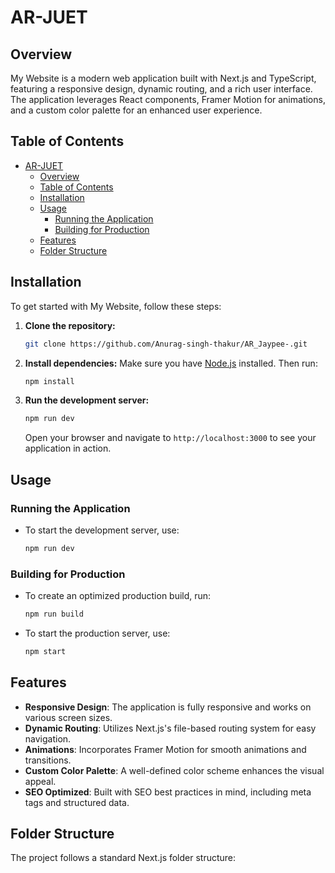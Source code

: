 # AR-JUET

## Overview
My Website is a modern web application built with Next.js and TypeScript, featuring a responsive design, dynamic routing, and a rich user interface. The application leverages React components, Framer Motion for animations, and a custom color palette for an enhanced user experience.

## Table of Contents
- [AR-JUET](#ar-juet)
  - [Overview](#overview)
  - [Table of Contents](#table-of-contents)
  - [Installation](#installation)
  - [Usage](#usage)
    - [Running the Application](#running-the-application)
    - [Building for Production](#building-for-production)
  - [Features](#features)
  - [Folder Structure](#folder-structure)

## Installation

To get started with My Website, follow these steps:

1. **Clone the repository:**
   ```bash
   git clone https://github.com/Anurag-singh-thakur/AR_Jaypee-.git
   ```

2. **Install dependencies:**
   Make sure you have [Node.js](https://nodejs.org/) installed. Then run:
   ```bash
   npm install
   ```


3. **Run the development server:**
   ```bash
   npm run dev
   ```
   Open your browser and navigate to `http://localhost:3000` to see your application in action.

## Usage

### Running the Application
- To start the development server, use:
  ```bash
  npm run dev
  ```

### Building for Production
- To create an optimized production build, run:
  ```bash
  npm run build
  ```
- To start the production server, use:
  ```bash
  npm start
  ```

## Features
- **Responsive Design**: The application is fully responsive and works on various screen sizes.
- **Dynamic Routing**: Utilizes Next.js's file-based routing system for easy navigation.
- **Animations**: Incorporates Framer Motion for smooth animations and transitions.
- **Custom Color Palette**: A well-defined color scheme enhances the visual appeal.
- **SEO Optimized**: Built with SEO best practices in mind, including meta tags and structured data.

## Folder Structure
The project follows a standard Next.js folder structure:
